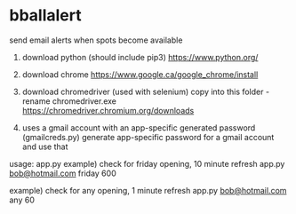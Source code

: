 # bballalert
send email alerts when spots become available

1. download python (should include pip3)
https://www.python.org/

2. download chrome
https://www.google.ca/google_chrome/install

3. download chromedriver (used with selenium)
copy into this folder - rename chromedriver.exe
https://chromedriver.chromium.org/downloads

4. uses a gmail account with an app-specific generated password (gmailcreds.py)
generate app-specific password for a gmail account and use that

usage:
app.py <email to notify> <day of week to check> <delay for page refresh in seconds>
example) check for friday opening, 10 minute refresh
app.py bob@hotmail.com friday 600

example) check for any opening, 1 minute refresh
app.py bob@hotmail.com any 60
